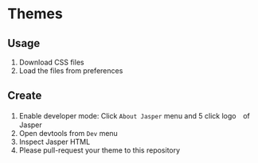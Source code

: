 # Themes
## Usage
1. Download CSS files
1. Load the files from preferences

## Create
1. Enable developer mode: Click `About Jasper` menu and 5 click logo　of Jasper
1. Open devtools from `Dev` menu
1. Inspect Jasper HTML
1. Please pull-request your theme to this repository
